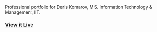 Professional portfolio for Denis Komarov, M.S. Information Technology & Management, IIT.

### [View it Live](https://dkomarov.github.io/)

